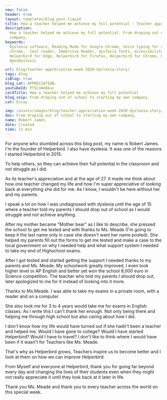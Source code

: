 ```yaml
---
new: false
header: true
layout: templates/blog_post.liquid
title: How a teacher helped me achieve my full potential - Teacher appreciation week
description:
  How a teacher helped me achieve my full potential. From droping out of school to starting my own
  company.
keywords:
  Dyslexia software, Reading Mode for Google Chrome, Voice typing for chrome, Text to speech for
  chrome,  text reader, Immersive Reader, dyslexia fonts, accessibility software, dyslexia software,
  Helperbird for Edge, Helperbird for Firefox, Helperbird for Chrome, Opendyslexic for Chrome,
  OpenDyslexic

url: blog/teacher-appreciation-week-2020-dyslexia-story/
tags: blog
isBlog: true
blog_cat: APPRECIATION.
youtubeId: PfILiWebkuc
cardTitle: How a teacher helped me achieve my full potential
blog_snip: From droping out of school to starting my own company.
cat: Essay

img: /assets/images/blog/teacher-appreciation-week-2020-dyslexia-story/teacher-appreciation-week-2020-dyslexia-story.png
des: From droping out of school to starting my own company.
name: Robert James
date: Created
time: 11 min
---
```


For anyone who stumbled across this blog post, my name is Robert James. I'm the founder of
Helperbird. I also have dyslexia. It was one of the reasons I started Helperbird in 2015.

To help others, so they can achieve their full potential in the classroom and not struggle as I did.

As its teacher's appreciation and at the age of 27. It made me think about how one teacher changed
my life and how I'm super appreciative of looking back at everything she did for me. As I know, I
wouldn't be here without her and my parents.

I speak a lot on how I was undiagnosed with dyslexia until the age of 15 where a teacher told my
parents I should drop out of school as I would struggle and not achieve anything.

After my mother became "Mother bear" as I like to describe, she pressed the school to get me tested
and with thanks to Ms. Meade (I'm going to keep it the last name only in case she doesn't want her
name posted). She helped my parents fill out the forms to get me tested and make a case to the local
government on why I needed help and what support system I needed to take my end of Highschool exams.

After I got tested and started getting the support I needed thanks to my parents and Ms. Meade. My
schoolwork greatly improved, I even took higher level or AP English and better yet won the school
8,000 euro in Science competition. The teacher who told my parents I should drop out, later
apologized to me for it instead of looking into it more.

Thanks to Ms.Meade. I was able to take my exams in a private room, with a reader and on a computer.

She also took me for 3 to 4 years would take me for exams in English classes. As I write this I
can't thank her enough. Not only being there and helping me through high school but also caring
about how I did.

I don't know how my life would have turned out if she hadn't been a teacher and helped me. Would I
have gone to college? Would I have started Helperbird? Would I have to travel? I don't like to think
where I would have been if it wasn't for Teachers like Ms. Meade.

That's why as Helperbird grows, Teachers inspire us to become better and I look at them on how we
can improve Helperbird.

From Myself and everyone at Helperbird, thank you for going far beyond every day and changing the
lives of their students even when they might not really appreciate it until they look back at it
later in life.

Thank you Ms. Meade and thank you to every teacher across the world on this special week.
